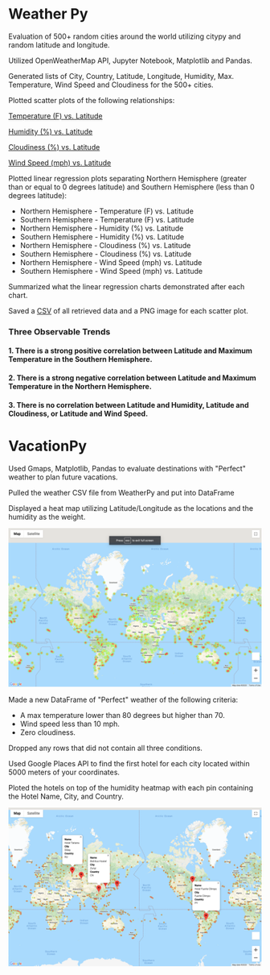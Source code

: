# Weather Py

Evaluation of 500+ random cities around the world utilizing citypy and random latitude and longitude.
   
Utilized OpenWeatherMap API, Jupyter Notebook, Matplotlib and Pandas.

Generated lists of City, Country, Latitude, Longitude, Humidity, Max. Temperature, Wind Speed and Cloudiness for the 500+ cities.

Plotted scatter plots of the following relationships:

[Temperature (F) vs. Latitude](https://github.com/drjulie2105/python-api-challenge/commit/84e56c856367271ff7fa14fc3e393bfb28a0bcfc)

[Humidity (%) vs. Latitude](https://github.com/drjulie2105/python-api-challenge/blob/development/WeatherPy/lat_humid.png)

[Cloudiness (%) vs. Latitude](https://github.com/drjulie2105/python-api-challenge/blob/development/WeatherPy/lat_cloud.png)

[Wind Speed (mph) vs. Latitude](https://github.com/drjulie2105/python-api-challenge/blob/development/WeatherPy/lat_wind.png)

Plotted linear regression plots separating Northern Hemisphere (greater than or equal to 0 degrees latitude) and Southern Hemisphere (less than 0 degrees latitude):

- Northern Hemisphere - Temperature (F) vs. Latitude
- Southern Hemisphere - Temperature (F) vs. Latitude
- Northern Hemisphere - Humidity (%) vs. Latitude
- Southern Hemisphere - Humidity (%) vs. Latitude
- Northern Hemisphere - Cloudiness (%) vs. Latitude
- Southern Hemisphere - Cloudiness (%) vs. Latitude
- Northern Hemisphere - Wind Speed (mph) vs. Latitude
- Southern Hemisphere - Wind Speed (mph) vs. Latitude

Summarized what the linear regression charts demonstrated after each chart.

Saved a [CSV](https://github.com/drjulie2105/python-api-challenge/blob/development/WeatherPy/weather_df.csv) of all retrieved data and a PNG image for each scatter plot.
   
   ### Three Observable Trends
   #### 1. There is a strong positive correlation between Latitude and Maximum Temperature in the Southern Hemisphere.
   #### 2. There is a strong negative correlation between Latitude and Maximum Temperature in the Northern Hemisphere.
   #### 3. There is no correlation between Latitude and Humidity, Latitude and Cloudiness, or Latitude and Wind Speed.
     
        


# VacationPy


   Used Gmaps, Matplotlib, Pandas to evaluate destinations with "Perfect" weather to plan future 
   vacations.
 
   Pulled the weather CSV file from WeatherPy and put into DataFrame
   
   Displayed a heat map utilizing Latitude/Longitude as the locations and the humidity as the weight.
   
   ![image](https://github.com/drjulie2105/python-api-challenge/blob/development/heat_map_final.png)
  
   Made a new DataFrame of "Perfect" weather of the following criteria:
   - A max temperature lower than 80 degrees but higher than 70.
   - Wind speed less than 10 mph.
   - Zero cloudiness.

   Dropped any rows that did not contain all three conditions.

   Used Google Places API to find the first hotel for each city located within 5000 meters of your 
   coordinates.

   Ploted the hotels on top of the humidity heatmap with each pin containing the Hotel Name, City, and 
   Country.
   
   ![image2](https://github.com/drjulie2105/python-api-challenge/blob/development/hotel_heat_map.png)
